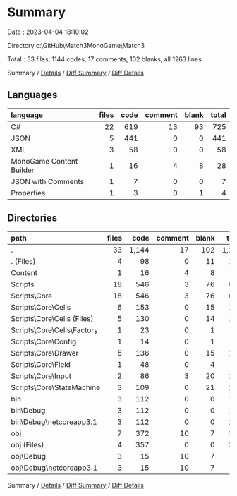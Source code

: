 # Summary

Date : 2023-04-04 18:10:02

Directory c:\\GitHub\\Match3MonoGame\\Match3

Total : 33 files,  1144 codes, 17 comments, 102 blanks, all 1263 lines

Summary / [Details](details.md) / [Diff Summary](diff.md) / [Diff Details](diff-details.md)

## Languages
| language | files | code | comment | blank | total |
| :--- | ---: | ---: | ---: | ---: | ---: |
| C# | 22 | 619 | 13 | 93 | 725 |
| JSON | 5 | 441 | 0 | 0 | 441 |
| XML | 3 | 58 | 0 | 0 | 58 |
| MonoGame Content Builder | 1 | 16 | 4 | 8 | 28 |
| JSON with Comments | 1 | 7 | 0 | 0 | 7 |
| Properties | 1 | 3 | 0 | 1 | 4 |

## Directories
| path | files | code | comment | blank | total |
| :--- | ---: | ---: | ---: | ---: | ---: |
| . | 33 | 1,144 | 17 | 102 | 1,263 |
| . (Files) | 4 | 98 | 0 | 11 | 109 |
| Content | 1 | 16 | 4 | 8 | 28 |
| Scripts | 18 | 546 | 3 | 76 | 625 |
| Scripts\\Core | 18 | 546 | 3 | 76 | 625 |
| Scripts\\Core\\Cells | 6 | 153 | 0 | 15 | 168 |
| Scripts\\Core\\Cells (Files) | 5 | 130 | 0 | 14 | 144 |
| Scripts\\Core\\Cells\\Factory | 1 | 23 | 0 | 1 | 24 |
| Scripts\\Core\\Config | 1 | 14 | 0 | 1 | 15 |
| Scripts\\Core\\Drawer | 5 | 136 | 0 | 15 | 151 |
| Scripts\\Core\\Field | 1 | 48 | 0 | 4 | 52 |
| Scripts\\Core\\Input | 2 | 86 | 3 | 20 | 109 |
| Scripts\\Core\\StateMachine | 3 | 109 | 0 | 21 | 130 |
| bin | 3 | 112 | 0 | 0 | 112 |
| bin\\Debug | 3 | 112 | 0 | 0 | 112 |
| bin\\Debug\\netcoreapp3.1 | 3 | 112 | 0 | 0 | 112 |
| obj | 7 | 372 | 10 | 7 | 389 |
| obj (Files) | 4 | 357 | 0 | 0 | 357 |
| obj\\Debug | 3 | 15 | 10 | 7 | 32 |
| obj\\Debug\\netcoreapp3.1 | 3 | 15 | 10 | 7 | 32 |

Summary / [Details](details.md) / [Diff Summary](diff.md) / [Diff Details](diff-details.md)
